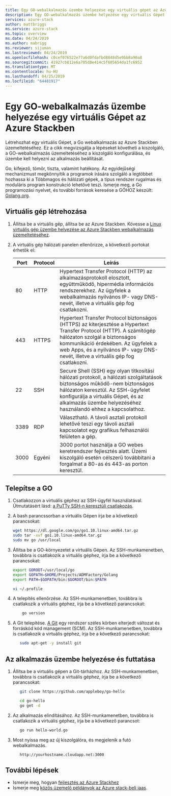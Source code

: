 ```yaml
---
title: Egy GO-webalkalmazás üzembe helyezése egy virtuális gépet az Azure Stackben |} A Microsoft Docs
description: Egy GO-webalkalmazás üzembe helyezése egy virtuális Gépet az Azure Stackben
services: azure-stack
author: mattbriggs
ms.service: azure-stack
ms.topic: overview
ms.date: 04/24/2019
ms.author: mabrigg
ms.reviewer: sijuman
ms.lastreviewed: 04/24/2019
ms.openlocfilehash: c0cef076522e77a6d0fdafbd8848d5e9bb8a90a8
ms.sourcegitcommit: 41927cb812e6a705d8e414c5f605654da1fc6952
ms.translationtype: MT
ms.contentlocale: hu-HU
ms.lasthandoff: 04/25/2019
ms.locfileid: "64481917"
---
```

# <a name="how-to-deploy-a-go-web-app-to-a-vm-in-azure-stack"></a>Egy GO-webalkalmazás üzembe helyezése egy virtuális Gépet az Azure Stackben

Létrehozhat egy virtuális Gépet, a Go webalkalmazás az Azure Stackben üzemeltetéséhez. Ez a cikk megvizsgálja a lépéseket követheti a kiszolgáló, a GO-webalkalmazás üzemeltetéséhez a kiszolgáló konfigurálása, és üzembe kell helyezni az alkalmazás beállítását.

Go, kifejező, tömör, tiszta, valamint hatékony. Az egyidejűségi mechanizmust megkönnyítik a programok írására szolgáló a legtöbbet hozhassa ki a Többmagos és hálózati gépek, a típus rendszer rugalmas és moduláris program konstrukció lehetővé teszi. Ismerje meg, a Go programozási nyelvet, és további források keresése a GÓHOZ készült: [Golang.org](https://golang.org).

## <a name="create-a-vm"></a>Virtuális gép létrehozása

1. Állítsa be a virtuális gép, állítsa be az Azure Stackben. Kövesse a [Linux virtuális gép üzembe helyezése az Azure Stackben webalkalmazás üzemeltetéséhez](azure-stack-dev-start-howto-deploy-linux.md).

2. A virtuális gép hálózati panelen ellenőrizze, a következő portokat érhetők el:

    | Port | Protocol | Leírás |
    | --- | --- | --- |
    | 80 | HTTP | Hypertext Transfer Protocol (HTTP) az alkalmazásprotokoll elosztott, együttműködő, hipermédia információs rendszerekhez. Az ügyfelek a webalkalmazás nyilvános IP- vagy DNS-nevét, illetve a virtuális gép fog csatlakozni. |
    | 443 | HTTPS | Hypertext Transfer Protocol biztonságos (HTTPS) az kiterjesztése a Hypertext Transfer Protocol (HTTP). A számítógép hálózaton szolgál a biztonságos kommunikáció érdekében. Az ügyfelek a web Apps, és a nyilvános IP- vagy DNS-nevét, illetve a virtuális gép fog csatlakozni. |
    | 22 | SSH | Secure Shell (SSH) egy olyan titkosítási hálózati protokoll, a hálózati szolgáltatások biztonságos működő-nem biztonságos hálózaton keresztül. Az SSH-ügyfelet konfigurálja a virtuális Gépet, és az alkalmazás üzembe helyezéséhez használandó ehhez a kapcsolathoz. |
    | 3389 | RDP | Választható. A távoli asztali protokoll lehetővé teszi egy távoli asztali kapcsolatot egy grafikus felhasználói felületen a gép.   |
    | 3000 | Egyéni | 3000 portot használja a GO webes keretrendszer fejlesztés alatt. Üzemi kiszolgáló esetén célszerű továbbítani a forgalmat a 80-as és 443-as porton keresztül. |

## <a name="install-go"></a>Telepítse a GO

1. Csatlakozzon a virtuális géphez az SSH-ügyfél használatával. Útmutatásért lásd: [a PuTTy SSH-n keresztüli csatlakozás](azure-stack-dev-start-howto-ssh-public-key.md#connect-via-ssh-with-putty).
1. A bash parancssorban a virtuális Gépen írja be a következő parancsokat:

    ```bash  
    wget https://dl.google.com/go/go1.10.linux-amd64.tar.gz
    sudo tar -xvf go1.10.linux-amd64.tar.gz
    sudo mv go /usr/local
    ```

2. Állítsa be a GO-környezetet a virtuális Gépen. Az SSH-munkamenetben, továbbra is csatlakozik a virtuális géphez, írja be a következő parancsokat:

    ```bash  
    export GOROOT=/usr/local/go
    export GOPATH=$HOME/Projects/ADMFactory/Golang
    export PATH=$GOPATH/bin:$GOROOT/bin:$PATH

    vi ~/.profile
    ```

3. A telepítés ellenőrzése. Az SSH-munkamenetben, továbbra is csatlakozik a virtuális géphez, írja be a következő parancsokat:

    ```bash  
        go version
    ```

3. A Git telepítése. [A Git](https://git-scm.com) egy rendszer széles körben elterjedt változat és forráskód kód management (SCM). Az SSH-munkamenetben, továbbra is csatlakozik a virtuális géphez, írja be a következő parancsokat:

    ```bash  
       sudo apt-get -y install git
    ```

## <a name="deploy-and-run-the-app"></a>Az alkalmazás üzembe helyezése és futtatása

1. Állítsa be a virtuális gépen a Git-tárházhoz. Az SSH-munkamenetben, továbbra is csatlakozik a virtuális géphez, írja be a következő parancsokat:

    ```bash  
       git clone https://github.com/appleboy/go-hello
    
       cd go-hello
       go get -d
    ```

2. Az alkalmazás elindításához. Az SSH-munkamenetben, továbbra is csatlakozik a virtuális géphez, írja be a következő parancsot:

    ```bash  
       go run hello-world.go
    ```

3.  Most nyissa meg az új kiszolgálóra, és megjelenik a futó webalkalmazás.

    ```HTTP  
       http://yourhostname.cloudapp.net:3000
    ```

## <a name="next-steps"></a>További lépések

- Ismerje meg, hogyan [fejlesztés az Azure Stackhez](azure-stack-dev-start.md)
- Ismerje meg [közös üzemelő példányok az Azure stack-beli iaas](azure-stack-dev-start-deploy-app.md).